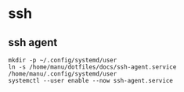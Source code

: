 # ssh

## ssh agent

```
mkdir -p ~/.config/systemd/user
ln -s /home/manu/dotfiles/docs/ssh-agent.service /home/manu/.config/systemd/user
systemctl --user enable --now ssh-agent.service
```

